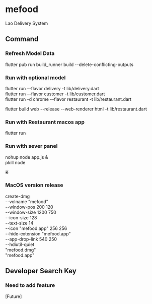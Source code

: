 # mefood

Lao Delivery System

## Command

### Refresh Model Data
flutter pub run build_runner build --delete-conflicting-outputs

### Run with optional model
flutter run --flavor delivery -t lib/delivery.dart<br/>
flutter run --flavor customer -t lib/customer.dart<br/>
flutter run -d chrome --flavor restaurant -t lib/restaurant.dart

flutter build web --release --web-renderer html -t lib/restaurant.dart


### Run with Restaurant macos app
flutter run

### Run with sever panel
nohup node app.js &<br/>
pkill node

₭

### MacOS version release
create-dmg \
--volname "mefood" \
--window-pos 200 120 \
--window-size 1200 750 \
--icon-size 128 \
--text-size 14 \
--icon "mefood.app" 256 256 \
--hide-extension "mefood.app" \
--app-drop-link 540 250 \
--hdiutil-quiet \
"mefood.dmg" \
"mefood.app"


## Developer Search Key

### Need to add feature
[Future]